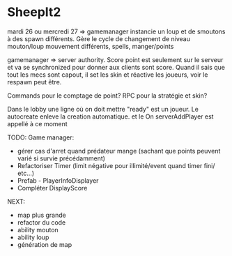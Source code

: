 # SheepIt2

mardi 26 ou mercredi 27 => gamemanager instancie un loup et de smoutons à des spawn différents. Gère le cycle de changement de niveau
mouton/loup mouvement différents, spells, manger/points

gamemanager => server authority. Score point est seulement sur le serveur et va se synchronized pour donner aux clients sont score.
Quand il sais que tout les mecs sont capout, il set les skin et réactive les joueurs, voir le respawn peut être.

Commands pour le comptage de point?
RPC pour la stratégie et skin?

Dans le lobby une ligne où on doit mettre "ready" est un joueur. Le autocreate enleve la creation automatique. et le On serverAddPlayer est appellé à ce moment

TODO:
Game manager:
- gérer cas d'arret quand prédateur mange (sachant que points peuvent varié si survie précédamment)
- Refactoriser Timer (limit négative pour illimité/event quand timer fini/ etc...)
- Prefab - PlayerInfoDisplayer
- Compléter DisplayScore

NEXT:
- map plus grande
- refactor du code
- ability mouton
- ability loup
- génération de map
